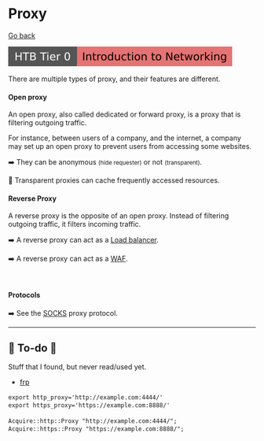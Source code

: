 # Proxy

[Go back](../index.md#networking-devices)

[![introductiontonetworking](../../../../cybersecurity/_badges/htb/introductiontonetworking.svg)](https://academy.hackthebox.com/course/preview/introduction-to-networking)

<div class="row row-cols-lg-2"><div>

There are multiple types of proxy, and their features are different.

#### Open proxy

An open proxy, also called dedicated or forward proxy, is a proxy that is filtering outgoing traffic.

For instance, between users of a company, and the internet, a company may set up an open proxy to prevent users from accessing some websites.

➡️ They can be anonymous <small>(hide requester)</small> or not <small>(transparent)</small>.

🚀 Transparent proxies can cache frequently accessed resources.
</div><div>

#### Reverse Proxy

A reverse proxy is the opposite of an open proxy. Instead of filtering outgoing traffic, it filters incoming traffic.

➡️ A reverse proxy can act as a [Load balancer](balancer.md).

➡️ A reverse proxy can act as a [WAF](firewall.md).

<br>

#### Protocols

➡️ See the [SOCKS](../../protocols/socks.md) proxy protocol.
</div></div>

<hr class="sep-both">

## 👻 To-do 👻

Stuff that I found, but never read/used yet.

<div class="row row-cols-lg-2"><div>

* [frp](https://github.com/fatedier/frp)
</div><div>

```text!
export http_proxy='http://example.com:4444/'
export https_proxy='https://example.com:8888/'

Acquire::http::Proxy "http://example.com:4444/";
Acquire::https::Proxy "https://example.com:8888/";
```
</div></div>